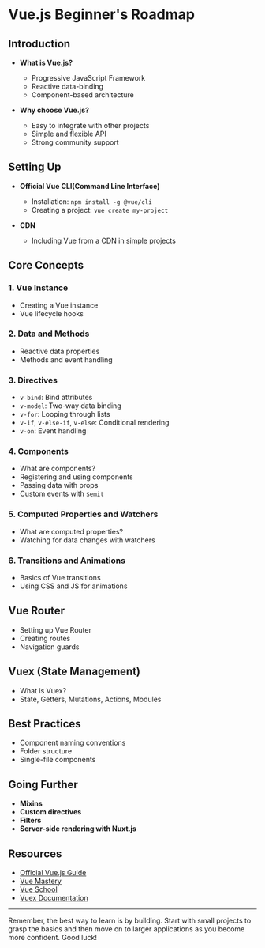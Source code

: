 # Vue.js Beginner's Roadmap

## Introduction 
- **What is Vue.js?**
  - Progressive JavaScript Framework
  - Reactive data-binding
  - Component-based architecture

- **Why choose Vue.js?**
  - Easy to integrate with other projects
  - Simple and flexible API
  - Strong community support

## Setting Up 
- **Official Vue CLI(Command Line Interface)** 
  - Installation: `npm install -g @vue/cli`
  - Creating a project: `vue create my-project`

- **CDN**
  - Including Vue from a CDN in simple projects

## Core Concepts

### 1. Vue Instance
- Creating a Vue instance
- Vue lifecycle hooks

### 2. Data and Methods
- Reactive data properties
- Methods and event handling

### 3. Directives
- `v-bind`: Bind attributes
- `v-model`: Two-way data binding
- `v-for`: Looping through lists
- `v-if`, `v-else-if`, `v-else`: Conditional rendering
- `v-on`: Event handling

### 4. Components
- What are components?
- Registering and using components
- Passing data with props
- Custom events with `$emit`

### 5. Computed Properties and Watchers
- What are computed properties?
- Watching for data changes with watchers

### 6. Transitions and Animations
- Basics of Vue transitions
- Using CSS and JS for animations

## Vue Router
- Setting up Vue Router
- Creating routes
- Navigation guards

## Vuex (State Management)
- What is Vuex?
- State, Getters, Mutations, Actions, Modules

## Best Practices
- Component naming conventions
- Folder structure
- Single-file components

## Going Further
- **Mixins**
- **Custom directives**
- **Filters**
- **Server-side rendering with Nuxt.js**

## Resources
- [Official Vue.js Guide](https://vuejs.org/v2/guide/)
- [Vue Mastery](https://www.vuemastery.com/)
- [Vue School](https://vueschool.io/)
- [Vuex Documentation](https://vuex.vuejs.org/)

---

Remember, the best way to learn is by building. Start with small projects to grasp the basics and then move on to larger applications as you become more confident. Good luck!
